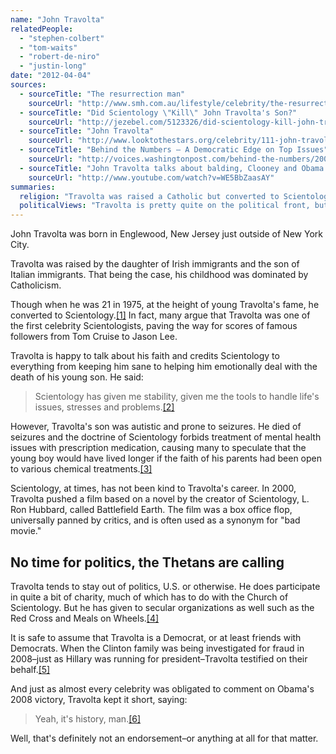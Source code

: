 ```yaml
---
name: "John Travolta"
relatedPeople:
  - "stephen-colbert"
  - "tom-waits"
  - "robert-de-niro"
  - "justin-long"
date: "2012-04-04"
sources:
  - sourceTitle: "The resurrection man"
    sourceUrl: "http://www.smh.com.au/lifestyle/celebrity/the-resurrection-man-20100227-pa1y.html"
  - sourceTitle: "Did Scientology \"Kill\" John Travolta's Son?"
    sourceUrl: "http://jezebel.com/5123326/did-scientology-kill-john-travoltas-son"
  - sourceTitle: "John Travolta"
    sourceUrl: "http://www.looktothestars.org/celebrity/111-john-travolta"
  - sourceTitle: "Behind the Numbers – A Democratic Edge on Top Issues"
    sourceUrl: "http://voices.washingtonpost.com/behind-the-numbers/2008/04/the_economy_and_the_situation.html"
  - sourceTitle: "John Travolta talks about balding, Clooney and Obama in NYC"
    sourceUrl: "http://www.youtube.com/watch?v=WE5BbZaasAY"
summaries:
  religion: "Travolta was raised a Catholic but converted to Scientology when he was 21."
  politicalViews: "Travolta is pretty quite on the political front, but he's gone to bat for the Clinton's, so we're calling him a Democrat."
---
```


John Travolta was born in Englewood, New Jersey just outside of New York City.

Travolta was raised by the daughter of Irish immigrants and the son of Italian immigrants. That being the case, his childhood was dominated by Catholicism.

Though when he was 21 in 1975, at the height of young Travolta's fame, he converted to Scientology.<a class="source-citation" href="#http%3A%2F%2Fwww.smh.com.au%2Flifestyle%2Fcelebrity%2Fthe-resurrection-man-20100227-pa1y.html" title="The resurrection man">[1]</a> In fact, many argue that Travolta was one of the first celebrity Scientologists, paving the way for scores of famous followers from Tom Cruise to Jason Lee.

Travolta is happy to talk about his faith and credits Scientology to everything from keeping him sane to helping him emotionally deal with the death of his young son. He said:

>Scientology has given me stability, given me the tools to handle life's issues, stresses and problems.<a class="source-citation" href="#http%3A%2F%2Fwww.smh.com.au%2Flifestyle%2Fcelebrity%2Fthe-resurrection-man-20100227-pa1y.html" title="The resurrection man">[2]</a>

However, Travolta's son was autistic and prone to seizures. He died of seizures and the doctrine of Scientology forbids treatment of mental health issues with prescription medication, causing many to speculate that the young boy would have lived longer if the faith of his parents had been open to various chemical treatments.<a class="source-citation" href="#http%3A%2F%2Fjezebel.com%2F5123326%2Fdid-scientology-kill-john-travoltas-son" title="Did Scientology &quot;Kill&quot; John Travolta&apos;s Son?">[3]</a>

Scientology, at times, has not been kind to Travolta's career. In 2000, Travolta pushed a film based on a novel by the creator of Scientology, L. Ron Hubbard, called Battlefield Earth. The film was a box office flop, universally panned by critics, and is often used as a synonym for "bad movie."


## No time for politics, the Thetans are calling

Travolta tends to stay out of politics, U.S. or otherwise. He does participate in quite a bit of charity, much of which has to do with the Church of Scientology. But he has given to secular organizations as well such as the Red Cross and Meals on Wheels.<a class="source-citation" href="#http%3A%2F%2Fwww.looktothestars.org%2Fcelebrity%2F111-john-travolta" title="John Travolta">[4]</a>

It is safe to assume that Travolta is a Democrat, or at least friends with Democrats. When the Clinton family was being investigated for fraud in 2008–just as Hillary was running for president–Travolta testified on their behalf.<a class="source-citation" href="#http%3A%2F%2Fvoices.washingtonpost.com%2Fbehind-the-numbers%2F2008%2F04%2Fthe_economy_and_the_situation.html" title="Behind the Numbers – A Democratic Edge on Top Issues">[5]</a>

And just as almost every celebrity was obligated to comment on Obama's 2008 victory, Travolta kept it short, saying:

>Yeah, it's history, man.<a class="source-citation" href="#http%3A%2F%2Fwww.youtube.com%2Fwatch%3Fv%3DWE5BbZaasAY" title="John Travolta talks about balding, Clooney and Obama in NYC">[6]</a>

Well, that's definitely not an endorsement–or anything at all for that matter.